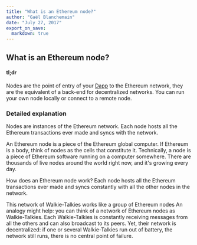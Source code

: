 ```yaml
---
title: "What is an Ethereum node?"
author: "Gaël Blanchemain"
date: "July 27, 2017"
export_on_save:
  markdown: true
---
```

##  What is an Ethereum node?

####  tl;dr

Nodes are the point of entry of your [Dapp](/docs/Ethereum-glossary-for-newbies/Dapp.md) to the Ethereum network, they are the equivalent of a back-end for decentralized networks. You can run your own node locally or connect to a remote node.

###  Detailed explanation

Nodes are instances of the Ethereum network. Each node hosts all the Ethereum transactions ever made and syncs with the network.

An Ethereum node is a piece of the Ethereum global computer. If Ethereum is a body, think of nodes as the cells that constitute it. Technically, a node is a piece of Ethereum software running on a computer somewhere. There are thousands of live nodes around the world right now, and it's growing every day.

How does an Ethereum node work?
Each node hosts all the Ethereum transactions ever made and syncs constantly with all the other nodes in the network.

This network of Walkie-Talkies works like a group of Ethereum nodes
An analogy might help: you can think of a network of Ethereum nodes as Walkie-Talkies. Each Walkie-Talkies is constantly receiving messages from all the others and can also broadcast to its peers. Yet, their network is decentralized: if one or several Walkie-Talkies run out of battery, the network still runs, there is no central point of failure.